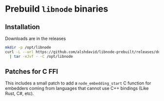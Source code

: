 # Prebuild `libnode` binaries

## Installation

Downloads are in the releases

```bash
mkdir -p /opt/libnode
curl -L --url https://github.com/alshdavid/libnode-prebuilt/releases/download/v22.15.0/libnode-linux-amd64.tar.xz \
  | tar -xJvf - -C /opt/libnode
```

## Patches for C FFI

This includes a small patch to add a `node_embedding_start` C function for embedders coming from languages that cannot use C++ bindings (Like Rust, C#, etc).
